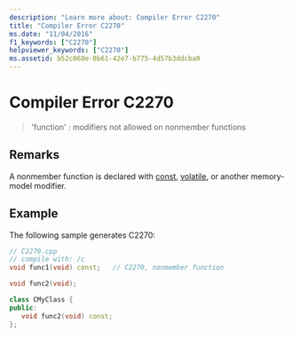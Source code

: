 ```yaml
---
description: "Learn more about: Compiler Error C2270"
title: "Compiler Error C2270"
ms.date: "11/04/2016"
f1_keywords: ["C2270"]
helpviewer_keywords: ["C2270"]
ms.assetid: b52c068e-0b61-42e7-b775-4d57b3ddcba0
---
```

# Compiler Error C2270

> 'function' : modifiers not allowed on nonmember functions

## Remarks

A nonmember function is declared with [const](../../cpp/const-cpp.md), [volatile](../../cpp/volatile-cpp.md), or another memory-model modifier.

## Example

The following sample generates C2270:

```cpp
// C2270.cpp
// compile with: /c
void func1(void) const;   // C2270, nonmember function

void func2(void);

class CMyClass {
public:
   void func2(void) const;
};
```
